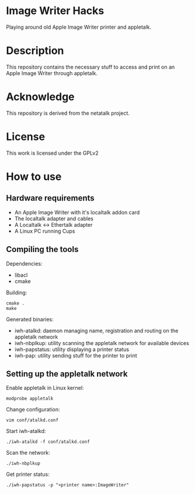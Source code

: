 # Image Writer Hacks
Playing around old Apple Image Writer printer and appletalk.

# Description
This repository contains the necessary stuff to access and 
print on an Apple Image Writer through appletalk.

# Acknowledge
This repository is derived from the netatalk project.

# License
This work is licensed under the GPLv2

# How to use
## Hardware requirements

* An Apple Image Writer with it's localtalk addon card
* The localtalk adapter and cables
* A Localtalk <-> Ethertalk adapter
* A Linux PC running Cups

## Compiling the tools

Dependencies:
* libacl
* cmake

Building:
```
cmake .
make
```

Generated binaries:
* iwh-atalkd: daemon managing name, registration and routing on the appletalk network
* iwh-nbplkup: utility scanning the appletalk network for available devices
* iwh-papstatus: utility displaying a printer status
* iwh-pap: utility sending stuff for the printer to print

## Setting up the appletalk network

Enable appletalk in Linux kernel:
```
modprobe appletalk
```

Change configuration:
```
vim conf/atalkd.conf
```

Start iwh-atalkd:
```
./iwh-atalkd -f conf/atalkd.conf
```

Scan the network:
```
./iwh-nbplkup
```

Get printer status:
```
./iwh-papstatus -p "<printer name>:ImageWriter"
```
